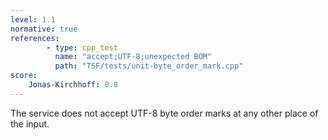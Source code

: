 ```yaml
---
level: 1.1
normative: true
references:
        - type: cpp_test
          name: "accept;UTF-8;unexpected BOM"
          path: "TSF/tests/unit-byte_order_mark.cpp"
score:
    Jonas-Kirchhoff: 0.8
---
```


The service does not accept UTF-8 byte order marks at any other place of the input.